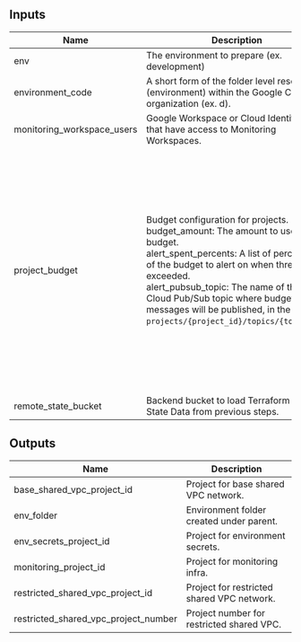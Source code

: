 <!-- BEGINNING OF PRE-COMMIT-TERRAFORM DOCS HOOK -->
## Inputs

| Name | Description | Type | Default | Required |
|------|-------------|------|---------|:--------:|
| env | The environment to prepare (ex. development) | `string` | n/a | yes |
| environment\_code | A short form of the folder level resources (environment) within the Google Cloud organization (ex. d). | `string` | n/a | yes |
| monitoring\_workspace\_users | Google Workspace or Cloud Identity group that have access to Monitoring Workspaces. | `string` | n/a | yes |
| project\_budget | Budget configuration for projects.<br>  budget\_amount: The amount to use as the budget.<br>  alert\_spent\_percents: A list of percentages of the budget to alert on when threshold is exceeded.<br>  alert\_pubsub\_topic: The name of the Cloud Pub/Sub topic where budget related messages will be published, in the form of `projects/{project_id}/topics/{topic_id}`. | <pre>object({<br>    base_network_budget_amount              = optional(number, 1000)<br>    base_network_alert_spent_percents       = optional(list(number), [0.5, 0.75, 0.9, 0.95])<br>    base_network_alert_pubsub_topic         = optional(string, null)<br>    restricted_network_budget_amount        = optional(number, 1000)<br>    restricted_network_alert_spent_percents = optional(list(number), [0.5, 0.75, 0.9, 0.95])<br>    restricted_network_alert_pubsub_topic   = optional(string, null)<br>    monitoring_budget_amount                = optional(number, 1000)<br>    monitoring_alert_spent_percents         = optional(list(number), [0.5, 0.75, 0.9, 0.95])<br>    monitoring_alert_pubsub_topic           = optional(string, null)<br>    secret_budget_amount                    = optional(number, 1000)<br>    secret_alert_spent_percents             = optional(list(number), [0.5, 0.75, 0.9, 0.95])<br>    secret_alert_pubsub_topic               = optional(string, null)<br>  })</pre> | `{}` | no |
| remote\_state\_bucket | Backend bucket to load Terraform Remote State Data from previous steps. | `string` | n/a | yes |

## Outputs

| Name | Description |
|------|-------------|
| base\_shared\_vpc\_project\_id | Project for base shared VPC network. |
| env\_folder | Environment folder created under parent. |
| env\_secrets\_project\_id | Project for environment secrets. |
| monitoring\_project\_id | Project for monitoring infra. |
| restricted\_shared\_vpc\_project\_id | Project for restricted shared VPC network. |
| restricted\_shared\_vpc\_project\_number | Project number for restricted shared VPC. |

<!-- END OF PRE-COMMIT-TERRAFORM DOCS HOOK -->
